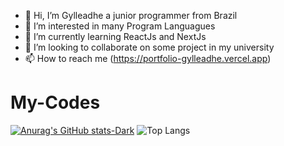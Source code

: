 

- 👋 Hi, I’m Gylleadhe a junior programmer from Brazil
- 👀 I’m interested in many Program Languagues
- 🌱 I’m currently learning ReactJs and NextJs
- 💞️ I’m looking to collaborate on some project in my university
- 📫 How to reach me (https://portfolio-gylleadhe.vercel.app)

# My-Codes
[![Anurag's GitHub stats-Dark](https://github-readme-stats.vercel.app/api?username=GylleadheDev&hide_border=true&show_icons=true&theme=tokyonight#gh-dark-mode-onl&yhide_border=true)](https://github.com/anuraghazra/github-readme-stats#gh-dark-mode-only&hide_border=true)
![Top Langs](https://github-readme-stats.vercel.app/api/top-langs/?username=GylleadheDev&layout=compact&theme=tokyonight&hide_border=true)

[Button Icon]: https://img.shields.io/badge/Installation-EF2D5E?style=for-the-badge&logoColor=white&logo=Files

